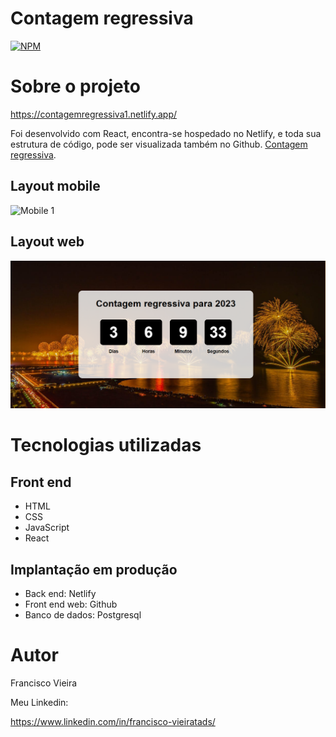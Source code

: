 # Contagem regressiva
[![NPM](https://img.shields.io/npm/l/react)](https://github.com/Francisco-tads/digite_seu_endereco/blob/master/LICENCE)

# Sobre o projeto

https://contagemregressiva1.netlify.app/

Foi desenvolvido com React, encontra-se hospedado no Netlify, e toda sua estrutura de código, pode ser visualizada também no Github.
 [Contagem regressiva](https://contagemregressiva1.netlify.app/ "Site do Contagem regressiva").



## Layout mobile
![Mobile 1]() 

## Layout web
![Web 1](https://github.com/Francisco-tads/contagem-regressiva/blob/master/src/assets/contagem.png)


## 

# Tecnologias utilizadas

## Front end
- HTML 
- CSS
- JavaScript
- React  

## Implantação em produção
- Back end: Netlify
- Front end web: Github
- Banco de dados: Postgresql

# Autor

Francisco Vieira

Meu Linkedin:

https://www.linkedin.com/in/francisco-vieiratads/
